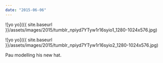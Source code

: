 ```yaml
---
date: "2015-06-06"
---
```


![yo yo]({{ site.baseurl }}/assets/images/2015/tumblr_npiyd7YTyw1r16syio1_1280-1024x576.jpg)

![yo yo]({{ site.baseurl }}/assets/images/2015/tumblr_npiyd7YTyw1r16syio2_1280-1024x576.jpg)

Pau modelling his new hat.
